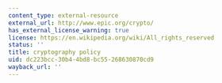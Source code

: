 ```yaml
---
content_type: external-resource
external_url: http://www.epic.org/crypto/
has_external_license_warning: true
license: https://en.wikipedia.org/wiki/All_rights_reserved
status: ''
title: cryptography policy
uid: dc223bcc-30b4-4bd8-bc55-268630870cd9
wayback_url: ''
---
```

